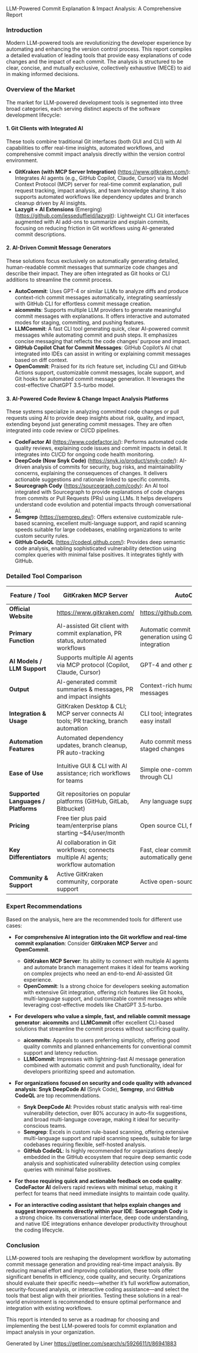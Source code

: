 LLM-Powered Commit Explanation & Impact Analysis: A Comprehensive Report

### Introduction
Modern LLM-powered tools are revolutionizing the developer experience by automating and enhancing the version control process. This report compiles a detailed evaluation of leading tools that provide easy explanations of code changes and the impact of each commit. The analysis is structured to be clear, concise, and mutually exclusive, collectively exhaustive (MECE) to aid in making informed decisions.

### Overview of the Market
The market for LLM-powered development tools is segmented into three broad categories, each serving distinct aspects of the software development lifecycle:

#### 1. Git Clients with Integrated AI
These tools combine traditional Git interfaces (both GUI and CLI) with AI capabilities to offer real-time insights, automated workflows, and comprehensive commit impact analysis directly within the version control environment.
- **GitKraken (with MCP Server Integration)** (https://www.gitkraken.com/): Integrates AI agents (e.g., GitHub Copilot, Claude, Cursor) via its Model Context Protocol (MCP) server for real-time commit explanation, pull request tracking, impact analysis, and team knowledge sharing. It also supports automated workflows like dependency updates and branch cleanup driven by AI insights.
- **Lazygit + AI Extensions** (Emerging) (https://github.com/jesseduffield/lazygit): Lightweight CLI Git interfaces augmented with AI add-ons to summarize and explain commits, focusing on reducing friction in Git workflows using AI-generated commit descriptions.

#### 2. AI-Driven Commit Message Generators
These solutions focus exclusively on automatically generating detailed, human-readable commit messages that summarize code changes and describe their impact. They are often integrated as Git hooks or CLI additions to streamline the commit process.
- **AutoCommit**: Uses GPT-4 or similar LLMs to analyze diffs and produce context-rich commit messages automatically, integrating seamlessly with GitHub CLI for effortless commit message creation.
- **aicommits**: Supports multiple LLM providers to generate meaningful commit messages with explanations. It offers interactive and automated modes for staging, committing, and pushing features.
- **LLMCommit**: A fast CLI tool generating quick, clear AI-powered commit messages while automating commit and push steps. It emphasizes concise messaging that reflects the code changes’ purpose and impact.
- **GitHub Copilot Chat for Commit Messages**: GitHub Copilot’s AI chat integrated into IDEs can assist in writing or explaining commit messages based on diff context.
- **OpenCommit**: Praised for its rich feature set, including CLI and GitHub Actions support, customizable commit messages, locale support, and Git hooks for automated commit message generation. It leverages the cost-effective ChatGPT 3.5-turbo model.

#### 3. AI-Powered Code Review & Change Impact Analysis Platforms
These systems specialize in analyzing committed code changes or pull requests using AI to provide deep insights about risk, quality, and impact, extending beyond just generating commit messages. They are often integrated into code review or CI/CD pipelines.
- **CodeFactor AI** (https://www.codefactor.io/): Performs automated code quality reviews, explaining code issues and commit impacts in detail. It integrates into CI/CD for ongoing code health monitoring.
- **DeepCode (Now Snyk Code)** (https://snyk.io/product/snyk-code/): AI-driven analysis of commits for security, bug risks, and maintainability concerns, explaining the consequences of changes. It delivers actionable suggestions and rationale linked to specific commits.
- **Sourcegraph Cody** (https://sourcegraph.com/cody): An AI tool integrated with Sourcegraph to provide explanations of code changes from commits or Pull Requests (PRs) using LLMs. It helps developers understand code evolution and potential impacts through conversational AI.
- **Semgrep** (https://semgrep.dev/): Offers extensive customizable rule-based scanning, excellent multi-language support, and rapid scanning speeds suitable for large codebases, enabling organizations to write custom security rules.
- **GitHub CodeQL** (https://codeql.github.com/): Provides deep semantic code analysis, enabling sophisticated vulnerability detection using complex queries with minimal false positives. It integrates tightly with GitHub.

### Detailed Tool Comparison

| Feature / Tool                 | GitKraken MCP Server                                        | AutoCommit                                         | aicommits                                           | LLMCommit                                           | Snyk DeepCode AI (Snyk Code)                                        | CodeFactor AI                               | Sourcegraph Cody                                |
|--------------------------------|-------------------------------------------------------------|----------------------------------------------------|-----------------------------------------------------|-----------------------------------------------------|---------------------------------------------------------------------|---------------------------------------------|-------------------------------------------------|
| **Official Website**           | https://www.gitkraken.com/                                 | https://github.com/Nutlope/aicommits              | https://github.com/Nutlope/aicommits               | https://github.com/zurawiki/llmcommit               | https://snyk.io/product/snyk-code/                                   | https://www.codefactor.io/                 | https://sourcegraph.com/cody                    |
| **Primary Function**           | AI-assisted Git client with commit explanation, PR status, automated workflows | Automatic commit message generation using GPT-4 CLI integration | AI-generated commit messages with multiple LLM support and automation | Fast AI-generated commit messages and Git workflow automation   | AI-driven static code analysis for security, bugs, quality          | AI-powered code review with actionable feedback | AI coding assistant for understanding and explaining code changes |
| **AI Models / LLM Support**    | Supports multiple AI agents via MCP protocol (Copilot, Claude, Cursor) | GPT-4 and other popular LLMs                       | Supports multiple LLM providers including OpenRouter, Ollama, OpenAI-compatible endpoints | OpenAI-based models, local LLMs supported           | Proprietary ML-based AI with continuous learning of millions of repos | Proprietary AI system with fast vulnerability detection | Uses latest LLMs including GPT-4o, Claude 3.5 Sonnet, Mixtral, Gemini 1.5 |
| **Output**                     | AI-generated commit summaries & messages, PR and impact insights | Context-rich human-like commit messages            | Detailed commit messages with explanations          | Concise meaningful commit messages                  | In-depth vulnerability, bug and quality analysis with suggestions     | Instant commit or PR reviews with refactor suggestions | Code explanations, chat-based coding help, code completions, inline edits |
| **Integration & Usage**        | GitKraken Desktop & CLI; MCP server connects AI tools; PR tracking, branch automation | CLI tool; integrates with GitHub CLI; easy install | CLI tool; interactive mode; auto-stage & push commits | CLI tool, automates commit/push workflows           | Integrates with IDEs, CI/CD, GitHub, GitLab; inline remediation     | GitHub commit/PR review integration         | IDE plugins (VS Code, JetBrains, Visual Studio); Sourcegraph code search integration; Web |
| **Automation Features**        | Automated dependency updates, branch cleanup, PR auto-tracking | Auto commit message writing on staged changes      | Auto add, stage, commit, push; interactive editing  | Auto commit and push after message generation       | Auto scanning and fix suggestions during development                | Auto feedback on commits/pull requests; issue prioritization | Auto code edits, prompts, test generation, documentation, debugging assistance |
| **Ease of Use**                | Intuitive GUI & CLI with AI assistance; rich workflows for teams | Simple one-command install and use through CLI     | Interactive CLI with multiple LLM options           | Fast CLI-based tool focused on speed & simplicity   | Developer-friendly UI and inline IDE plugins                        | Simple GitHub marketplace integration with actionable suggestions | Seamless IDE integration; chatbot interface for natural interaction |
| **Supported Languages / Platforms** | Git repositories on popular platforms (GitHub, GitLab, Bitbucket) | Any language supported by Git diffs                | Language agnostic, works on staged Git changes      | Language agnostic, CLI based                        | Supports major programming languages + multiple IDEs                | Supports many languages via GitHub repos    | Supports all languages on Sourcegraph; IDEs and CLI |
| **Pricing**                    | Free tier plus paid team/enterprise plans starting ~$4/user/month | Open source CLI, free                              | Open source, free with multiple LLM provider options | Open source, free with local LLM capability         | Freemium model part of Snyk platform; enterprise plans              | Freemium with paid subscriptions for teams  | Free tier available; Enterprise license for advanced features |
| **Key Differentiators**        | AI collaboration in Git workflows; connects multiple AI agents; workflow automation | Fast, clear commit messages automatically generated | Flexible LLM support with interactive modes         | Ultra-fast generation with full Git workflow automation | Sophisticated, real-time static analysis powered by ML              | Instant actionable reviews on commits/PRs   | Deep codebase understanding with conversational AI, advanced context retrieval |
| **Community & Support**        | Active GitKraken community, corporate support               | Active open-source community                       | Active GitHub community                             | GitHub community                                    | Backed by Snyk with robust support and integration                  | Active GitHub Marketplace users + enterprise support | Open source with enterprise support and continuous updates |

### Expert Recommendations
Based on the analysis, here are the recommended tools for different use cases:

- **For comprehensive AI integration into the Git workflow and real-time commit explanation**: Consider **GitKraken MCP Server** and **OpenCommit**.
  - **GitKraken MCP Server**: Its ability to connect with multiple AI agents and automate branch management makes it ideal for teams working on complex projects who need an end-to-end AI-assisted Git experience.
  - **OpenCommit**: Is a strong choice for developers seeking automation with extensive Git integration, offering rich features like Git hooks, multi-language support, and customizable commit messages while leveraging cost-effective models like ChatGPT 3.5-turbo.

- **For developers who value a simple, fast, and reliable commit message generator**: **aicommits** and **LLMCommit** offer excellent CLI-based solutions that streamline the commit process without sacrificing quality.
  - **aicommits**: Appeals to users preferring simplicity, offering good quality commits and planned enhancements for conventional commit support and latency reduction.
  - **LLMCommit**: Impresses with lightning-fast AI message generation combined with automatic commit and push functionality, ideal for developers prioritizing speed and automation.

- **For organizations focused on security and code quality with advanced analysis**: **Snyk DeepCode AI** (Snyk Code), **Semgrep**, and **GitHub CodeQL** are top recommendations.
  - **Snyk DeepCode AI**: Provides robust static analysis with real-time vulnerability detection, over 80% accuracy in auto-fix suggestions, and broad multi-language coverage, making it ideal for security-conscious teams.
  - **Semgrep**: Excels in custom rule-based scanning, offering extensive multi-language support and rapid scanning speeds, suitable for large codebases requiring flexible, self-hosted analysis.
  - **GitHub CodeQL**: Is highly recommended for organizations deeply embedded in the GitHub ecosystem that require deep semantic code analysis and sophisticated vulnerability detection using complex queries with minimal false positives.

- **For those requiring quick and actionable feedback on code quality**: **CodeFactor AI** delivers rapid reviews with minimal setup, making it perfect for teams that need immediate insights to maintain code quality.

- **For an interactive coding assistant that helps explain changes and suggest improvements directly within your IDE**: **Sourcegraph Cody** is a strong choice. Its conversational interface, deep code understanding, and native IDE integrations enhance developer productivity throughout the coding lifecycle.

### Conclusion
LLM-powered tools are reshaping the development workflow by automating commit message generation and providing real-time impact analysis. By reducing manual effort and improving collaboration, these tools offer significant benefits in efficiency, code quality, and security. Organizations should evaluate their specific needs—whether it’s full workflow automation, security-focused analysis, or interactive coding assistance—and select the tools that best align with their priorities. Testing these solutions in a real-world environment is recommended to ensure optimal performance and integration with existing workflows.

This report is intended to serve as a roadmap for choosing and implementing the best LLM-powered tools for commit explanation and impact analysis in your organization.

Generated by Liner
https://getliner.com/search/s/5926611/t/86941883
